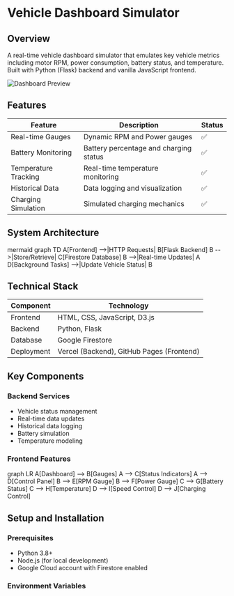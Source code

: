 # Vehicle Dashboard Simulator

## Overview
A real-time vehicle dashboard simulator that emulates key vehicle metrics including motor RPM, power consumption, battery status, and temperature. Built with Python (Flask) backend and vanilla JavaScript frontend.

![Dashboard Preview](path_to_dashboard_screenshot.png) <!-- Add a screenshot of your dashboard here -->

## Features

| Feature | Description | Status |
|---------|------------|---------|
| Real-time Gauges | Dynamic RPM and Power gauges | ✅ |
| Battery Monitoring | Battery percentage and charging status | ✅ |
| Temperature Tracking | Real-time temperature monitoring | ✅ |
| Historical Data | Data logging and visualization | ✅ |
| Charging Simulation | Simulated charging mechanics | ✅ |

## System Architecture

mermaid
graph TD
A[Frontend] -->|HTTP Requests| B[Flask Backend]
B -->|Store/Retrieve| C[Firestore Database]
B -->|Real-time Updates| A
D[Background Tasks] -->|Update Vehicle Status| B


## Technical Stack

| Component | Technology |
|-----------|------------|
| Frontend | HTML, CSS, JavaScript, D3.js |
| Backend | Python, Flask |
| Database | Google Firestore |
| Deployment | Vercel (Backend), GitHub Pages (Frontend) |

## Key Components

### Backend Services
- Vehicle status management
- Real-time data updates
- Historical data logging
- Battery simulation
- Temperature modeling

### Frontend Features


graph LR
A[Dashboard] --> B[Gauges]
A --> C[Status Indicators]
A --> D[Control Panel]
B --> E[RPM Gauge]
B --> F[Power Gauge]
C --> G[Battery Status]
C --> H[Temperature]
D --> I[Speed Control]
D --> J[Charging Control]




## Setup and Installation

### Prerequisites
- Python 3.8+
- Node.js (for local development)
- Google Cloud account with Firestore enabled

### Environment Variables